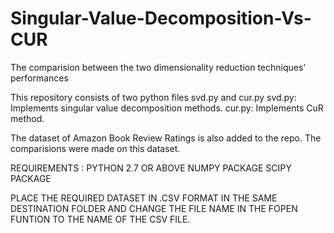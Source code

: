 # Singular-Value-Decomposition-Vs-CUR
The comparision between the two dimensionality reduction techniques' performances

This repository consists of two python files svd.py and cur.py 
svd.py: Implements singular value decomposition methods.
cur.py: Implements CuR method.

The dataset of Amazon Book Review Ratings is also added to the repo. The comparisions were made on this dataset.

REQUIREMENTS :
PYTHON 2.7 OR ABOVE
NUMPY PACKAGE
SCIPY PACKAGE

PLACE THE REQUIRED DATASET IN .CSV FORMAT IN THE SAME DESTINATION FOLDER AND 
CHANGE THE FILE NAME IN THE FOPEN FUNTION TO THE NAME OF THE CSV FILE.
